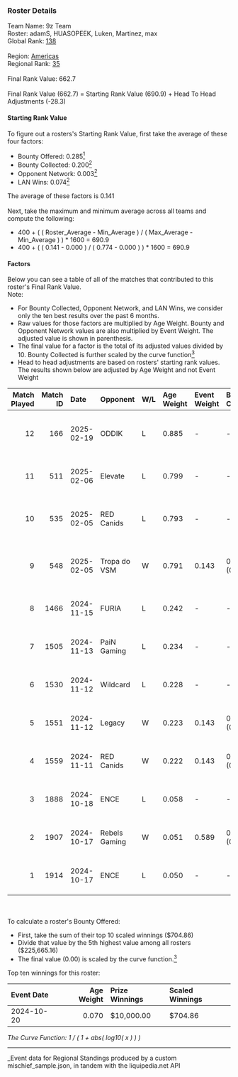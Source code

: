 ### Roster Details<br />
Team Name: 9z Team<br />
Roster: adamS, HUASOPEEK, Luken, Martinez, max<br />
Global Rank: [138](../../standings_global_2025_04_07.md)<br />
<br />
Region: [Americas]( ../../standings_americas_2025_04_07.md)<br />
Regional Rank: [35]( ../../standings_americas_2025_04_07.md)<br />
<br />
Final Rank Value:  662.7<br />
<br />
Final Rank Value (662.7) = Starting Rank Value (690.9) + Head To Head Adjustments (-28.3)<br />

#### Starting Rank Value<br />
To figure out a rosters's Starting Rank Value, first take the average of these four factors:<br />
- Bounty Offered: 0.285[<sup>1</sup>](#table2)
- Bounty Collected: 0.200[<sup>2</sup>](#table1)
- Opponent Network: 0.003[<sup>2</sup>](#table1)
- LAN Wins: 0.074[<sup>2</sup>](#table1)

The average of these factors is 0.141<br />
<br />
Next, take the maximum and minimum average across all teams and compute the following:<br />
- 400 + ( ( Roster_Average - Min_Average ) / ( Max_Average - Min_Average ) ) * 1600 = 690.9
- 400 + ( ( 0.141 - 0.000 ) / ( 0.774 - 0.000 ) ) * 1600 = 690.9


#### Factors<br />
Below you can see a table of all of the matches that contributed to this roster's Final Rank Value.<br />
Note:<br />

- For Bounty Collected, Opponent Network, and LAN Wins, we consider only the ten best results over the past 6 months.
- Raw values for those factors are multiplied by Age Weight. Bounty and Opponent Network values are also multiplied by Event Weight. The adjusted value is shown in parenthesis.
- The final value for a factor is the total of its adjusted values divided by 10. Bounty Collected is further scaled by the curve function[<sup>3</sup>](#curveFunction)
- Head to head adjustments are based on rosters' starting rank values. The results shown below are adjusted by Age Weight and not Event Weight
<span id="table1"></span><br />


| Match Played | Match ID | Date       | Opponent      | W/L | Age Weight | Event Weight | Bounty Collected | Opponent Network | LAN Wins  | H2H Adj. | Roster                                 |
| -: | -: | :- | :- | :- | :- | :- | :- | :- | :- | -: | :- |
|           12 |      166 | 2025-02-19 | ODDIK         | L   | 0.885      | -            | -                | -                | -         |    -9.13 | adamS, HUASOPEEK, Luken, Martinez, max |
|           11 |      511 | 2025-02-06 | Elevate       | L   | 0.799      | -            | -                | -                | -         |   -18.12 | HUASOPEEK, Luken, Martinez, max, yel   |
|           10 |      535 | 2025-02-05 | RED Canids    | L   | 0.793      | -            | -                | -                | -         |   -12.25 | dgt, HUASOPEEK, Luken, Martinez, max   |
|            9 |      548 | 2025-02-05 | Tropa do VSM  | W   | 0.791      | 0.143        | 0.000 (0.000)    | 0.000 (0.000)    | 0 (0.000) |     3.89 | dgt, HUASOPEEK, Luken, Martinez, max   |
|            8 |     1466 | 2024-11-15 | FURIA         | L   | 0.242      | -            | -                | -                | -         |    -0.27 | buda, dgt, HUASOPEEK, Martinez, max    |
|            7 |     1505 | 2024-11-13 | PaiN Gaming   | L   | 0.234      | -            | -                | -                | -         |    -0.04 | buda, dgt, HUASOPEEK, Martinez, max    |
|            6 |     1530 | 2024-11-12 | Wildcard      | L   | 0.228      | -            | -                | -                | -         |    -0.28 | buda, dgt, HUASOPEEK, Martinez, max    |
|            5 |     1551 | 2024-11-12 | Legacy        | W   | 0.223      | 0.143        | 0.027 (0.001)    | 0.591 (0.019)    | 1 (0.223) |     4.55 | buda, dgt, HUASOPEEK, Martinez, max    |
|            4 |     1559 | 2024-11-11 | RED Canids    | W   | 0.222      | 0.143        | 0.002 (0.000)    | 0.174 (0.006)    | 1 (0.222) |     3.52 | buda, dgt, HUASOPEEK, Martinez, max    |
|            3 |     1888 | 2024-10-18 | ENCE          | L   | 0.058      | -            | -                | -                | -         |    -0.50 | buda, dgt, HUASOPEEK, Martinez, max    |
|            2 |     1907 | 2024-10-17 | Rebels Gaming | W   | 0.051      | 0.589        | 0.003 (0.000)    | 0.262 (0.008)    | 1 (0.051) |     0.78 | buda, dgt, HUASOPEEK, Martinez, max    |
|            1 |     1914 | 2024-10-17 | ENCE          | L   | 0.050      | -            | -                | -                | -         |    -0.43 | buda, dgt, HUASOPEEK, Martinez, max    |

<br />
<span id="table2"></span><br />
To calculate a roster's Bounty Offered:<br />

- First, take the sum of their top 10 scaled winnings ($704.86)
- Divide that value by the 5th highest value among all rosters ($225,665.16)
- The final value (0.00) is scaled by the curve function.[<sup>3</sup>](#curveFunction)

Top ten winnings for this roster:<br />

| Event Date | Age Weight | Prize Winnings | Scaled Winnings |
| :- | -: | :- | :- |
| 2024-10-20 |      0.070 | $10,000.00     | $704.86         |


<span id="curveFunction"></span>_The Curve Function: 1 / ( 1 + abs( log10( x ) ) )_<br />

---
_Event data for Regional Standings produced by a custom mischief_sample.json, in tandem with the liquipedia.net API<br />
